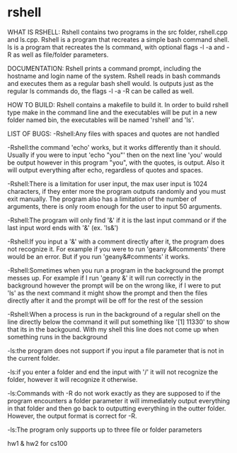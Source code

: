 rshell
======
WHAT IS RSHELL:
Rshell contains two programs in the src folder, rshell.cpp and ls.cpp.
Rshell is a program that recreates a simple bash command shell. 
ls is a program that recreates the ls command, with optional flags -l -a and -R as well as file/folder parameters.

DOCUMENTATION:
Rshell prints a command prompt, including the hostname and login name of the system. 
Rshell reads in bash commands and executes them as a regular bash shell would.
ls outputs just as the regular ls commands do, the flags -l -a -R can be called as well.

HOW TO BUILD:
Rshell contains a makefile to build it. In order to build rshell type make in the command line and the executables will be put in a new folder named bin, the executables will be named 'rshell' and 'ls'.

LIST OF BUGS:
-Rshell:Any files with spaces and quotes are not handled

-Rshell:the command 'echo' works, but it works differently than it should. Usually if you were to input 'echo "you"' then on the next line 'you' would be output however in this program "you", with the quotes, is output. Also it will output everything after echo, regardless of quotes and spaces.

-Rshell:There is a limitation for user input, the max user input is 1024 characters, if they enter more the program outputs randomly and you must exit manually. The program also has a limitation of the number of arguments, there is only room enough for the user to input 50 arguments. 

-Rshell:The program will only find '&' if it is the last input command or if the last input word ends with '&' (ex. 'ls&') 

-Rshell:If you input a '&' with a comment directly after it, the program does not recognize it. For example if you were to run 'geany &#comments' there would be an error. But if you run 'geany&#comments' it works.

-Rshell:Sometimes when you run a program in the background the prompt messes up. For example if I run 
'geany &' it will run correctly in the background however the prompt will be on the wrong like, if I were to put 'ls' as the next command it might show the prompt and then the files directly after it and the prompt will be off for the rest of the session

-Rshell:When a process is run in the background of a regular shell on the line directly below the command it will put something like '[1] 11330' to show that its in the backgound. With my shell this line does not come up when something runs in the background


-ls:the program does not support if you input a file parameter that is not in the current folder. 

-ls:if you enter a folder and end the input with '/' it will not recognize the folder, however it will recognize it otherwise.

-ls:Commands with -R do not work exactly as they are supposed to if the program encounters a folder parameter it will immediately output everything in that folder and then go back to outputting everything in the outter folder. However, the output format is correct for -R.

-ls:The program only supports up to three file or folder parameters

hw1 & hw2 for cs100
